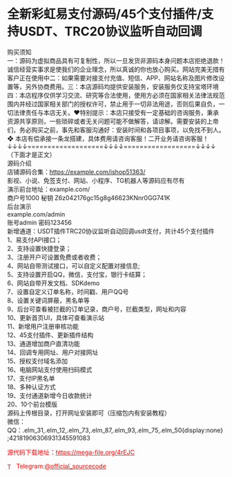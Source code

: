 # 全新彩虹易支付源码/45个支付插件/支持USDT、TRC20协议监听自动回调

购买须知<br>一：源码为虚拟商品具有可复制性，所以一旦发货非源码本身问题本店拒绝退款！诚信经营实事求是使我们的企业理念，所以真诚的你也放心购买。网站完美无措有客户正在使用中二：如果需要对接支付充值、短信、APP、网站名称及图片修改设置等，另外协商费用。三：本店源码均提供安装服务，安装服务仅支持宝塔环境四：本店程序仅供学习交流、研究等合法使用，使用方必须在国家相关法律法规范围内并经过国家相关部门的授权许可，禁止用于一切非法用途，否则后果自负，一切法律责任与本店无关。❤特别提示：本店只接受有一定基础的咨询服务，秉承资源共享原则，一些琐碎或者无关问题可能不做解答，请谅解。需要安装的上帝们，务必购买之前，事先和客服沟通好：安装时间和各项目事项，以免找不到人。❖ 本店有偿承接一条龙搭建，具体费用请咨询客服！二开业务请咨询客服！<br>↓↓↓↓===================↓↓↓↓==================↓↓↓↓<br>  （下面才是正文）<br>源码介绍<br>店铺源码合集：https://example.com/ishop51363/<br>影视、小说、免签支付、网站、小程序、TG机器人等源码应有尽有<br>演示前台地址：example.com/<br>商户号1000  秘钥 Z6z042176gc15g8g46623KNnr0GG741K<br>后台演示<br>example.com/admin<br>账号admin 密码123456<br>新增通道：USDT插件TRC20协议监听自动回调usdt支付，共计45个支付插件<br>1、易支付API接口；<br>2、支持设置快捷登录；<br>3、注册开户可设置免费或者收费；<br>4、网站自带测试接口，可以自定义配置对接信息;<br>5、支持设置开启QQ，微信，支付宝，银行卡结算；<br>6、网站自带开发文档、SDKdemo<br>7、设置自定义订单名称，时间戳、用户QQ号<br>8、设置关键词屏蔽，黑名单等<br>9、后台可查看被拦截的订单记录，商户号，拦截类型，网址和内容<br>10、更新首页UI，具体可查看演示站<br>11、新增用户注册审核功能<br>12、45支付插件、更新插件结构<br>13、通道增加商户直清功能<br>14、回调专用网址、用户对接网址<br>15、授权支付域名添加<br>16、电脑网站支付使用扫码模式<br>17、支付IP黑名单<br>18、多种认证方式<br>19、支付通道新增今日收款统计<br>20、10个前台模版<br>源码上传根目录，打开网址安装即可（压缩包内有安装教程）<br>微信： QQ：.elm_31,.elm_12,.elm_73,.elm_87,.elm_93,.elm_75,.elm_50{display:none};42181906306931345591083<br>


<p style="color: red;">源代码下载地址：<a href="https://mega-file.org/4rEJC" style="color: red;">https://mega-file.org/4rEJC</a></p><p style="color: red;"><img src="https://cdn-icons-png.flaticon.com/512/2111/2111646.png" alt="Telegram Icon" style="width: 16px; vertical-align: middle; margin-right: 5px;">Telegram:<a href="https://t.me/official_sourcecode" style="color: red;">@official_sourcecode</a></p>